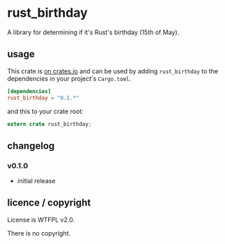 # rust_birthday

A library for determining if it's Rust's birthday (15th of May).

## usage

This crate is [on crates.io](https://crates.io/crates/rust_birthday) and can be
used by adding `rust_birthday` to the dependencies in your project's `Cargo.toml`.

```toml
[dependencies]
rust_birthday = "0.1.*"
```

and this to your crate root:

```rust
extern crate rust_birthday;
```

## changelog

### v0.1.0

- initial release

## licence / copyright

License is WTFPL v2.0.

There is no copyright.
